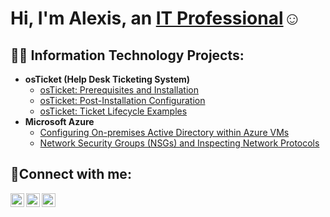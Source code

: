 <h1>Hi, I'm Alexis, an <a href="https://linkedin.com/in/Alexis">IT Professional</a>☺</h1>

<h2>👨‍💻 Information Technology Projects:</h2>

- <b>osTicket (Help Desk Ticketing System)</b>
  - [osTicket: Prerequisites and Installation](https://github.com/AlexiisA/osTicker-Prerequisites-)
  - [osTicket: Post-Installation Configuration](https://github.com/AlexiisA/osTicker-Prerequisites-)
  - [osTicket: Ticket Lifecycle Examples](https://github.com/AlexiisA/osTicker-Prerequisites-)
- <b>Microsoft Azure</b>
  - [Configuring On-premises Active Directory within Azure VMs](https://github.com/AlexiisA/osTicker-Prerequisites-)
  - [Network Security Groups (NSGs) and Inspecting Network Protocols](https://github.com/AlexiisA/osTicker-Prerequisites-)

<h2>🤳Connect with me:</h2>

[<img align="left" alt="Josh | Twitter" width="22px" src="https://cdn.jsdelivr.net/npm/simple-icons@v3/icons/twitter.svg" />][twitter]
[<img align="left" alt="Josh | LinkedIn" width="22px" src="https://cdn.jsdelivr.net/npm/simple-icons@v3/icons/linkedin.svg" />][linkedin]
[<img align="left" alt="Josh | Instagram" width="22px" src="https://cdn.jsdelivr.net/npm/simple-icons@v3/icons/instagram.svg" />][instagram]

[twitter]: https://twitter.com/Josh
[instagram]: https://www.instagram.com/Josh
[linkedin]: https://linkedin.com/in/Josh
